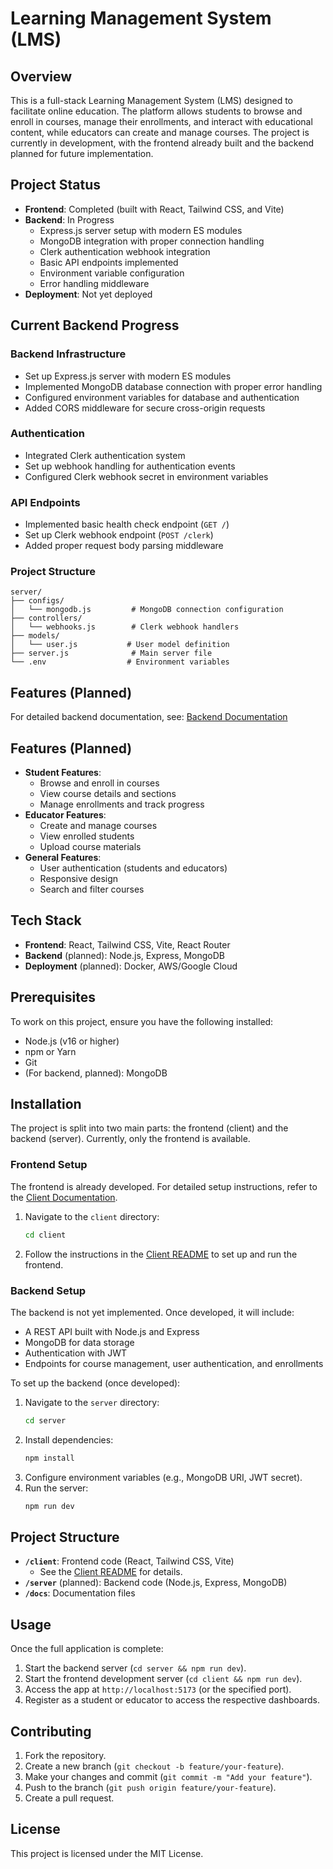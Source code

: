 # Learning Management System (LMS)

## Overview
This is a full-stack Learning Management System (LMS) designed to facilitate online education. The platform allows students to browse and enroll in courses, manage their enrollments, and interact with educational content, while educators can create and manage courses. The project is currently in development, with the frontend already built and the backend planned for future implementation.

## Project Status
- **Frontend**: Completed (built with React, Tailwind CSS, and Vite)
- **Backend**: In Progress
  - Express.js server setup with modern ES modules
  - MongoDB integration with proper connection handling
  - Clerk authentication webhook integration
  - Basic API endpoints implemented
  - Environment variable configuration
  - Error handling middleware
- **Deployment**: Not yet deployed

## Current Backend Progress

### Backend Infrastructure
- Set up Express.js server with modern ES modules
- Implemented MongoDB database connection with proper error handling
- Configured environment variables for database and authentication
- Added CORS middleware for secure cross-origin requests

### Authentication
- Integrated Clerk authentication system
- Set up webhook handling for authentication events
- Configured Clerk webhook secret in environment variables

### API Endpoints
- Implemented basic health check endpoint (`GET /`)
- Set up Clerk webhook endpoint (`POST /clerk`)
- Added proper request body parsing middleware

### Project Structure
```
server/
├── configs/
│   └── mongodb.js         # MongoDB connection configuration
├── controllers/
│   └── webhooks.js        # Clerk webhook handlers
├── models/
│   └── user.js           # User model definition
├── server.js              # Main server file
└── .env                  # Environment variables
```

## Features (Planned)

For detailed backend documentation, see: [Backend Documentation](./server/README.md)

## Features (Planned)
- **Student Features**:
  - Browse and enroll in courses
  - View course details and sections
  - Manage enrollments and track progress
- **Educator Features**:
  - Create and manage courses
  - View enrolled students
  - Upload course materials
- **General Features**:
  - User authentication (students and educators)
  - Responsive design
  - Search and filter courses

## Tech Stack
- **Frontend**: React, Tailwind CSS, Vite, React Router
- **Backend** (planned): Node.js, Express, MongoDB
- **Deployment** (planned): Docker, AWS/Google Cloud

## Prerequisites
To work on this project, ensure you have the following installed:
- Node.js (v16 or higher)
- npm or Yarn
- Git
- (For backend, planned): MongoDB

## Installation
The project is split into two main parts: the frontend (client) and the backend (server). Currently, only the frontend is available.

### Frontend Setup
The frontend is already developed. For detailed setup instructions, refer to the [Client Documentation](./client/README.md).

1. Navigate to the `client` directory:
   ```bash
   cd client
   ```
2. Follow the instructions in the [Client README](./client/README.md) to set up and run the frontend.

### Backend Setup
The backend is not yet implemented. Once developed, it will include:
- A REST API built with Node.js and Express
- MongoDB for data storage
- Authentication with JWT
- Endpoints for course management, user authentication, and enrollments

To set up the backend (once developed):
1. Navigate to the `server` directory:
   ```bash
   cd server
   ```
2. Install dependencies:
   ```bash
   npm install
   ```
3. Configure environment variables (e.g., MongoDB URI, JWT secret).
4. Run the server:
   ```bash
   npm run dev
   ```

## Project Structure
- **`/client`**: Frontend code (React, Tailwind CSS, Vite)
  - See the [Client README](./client) for details.
- **`/server`** (planned): Backend code (Node.js, Express, MongoDB)
- **`/docs`**: Documentation files

## Usage
Once the full application is complete:
1. Start the backend server (`cd server && npm run dev`).
2. Start the frontend development server (`cd client && npm run dev`).
3. Access the app at `http://localhost:5173` (or the specified port).
4. Register as a student or educator to access the respective dashboards.

## Contributing
1. Fork the repository.
2. Create a new branch (`git checkout -b feature/your-feature`).
3. Make your changes and commit (`git commit -m "Add your feature"`).
4. Push to the branch (`git push origin feature/your-feature`).
5. Create a pull request.

## License
This project is licensed under the MIT License.